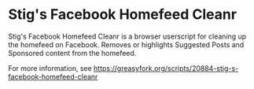 # Stig's Facebook Homefeed Cleanr

Stig's Facebook Homefeed Cleanr is a browser userscript for cleaning up the homefeed on Facebook. Removes or highlights Suggested Posts and Sponsored content from the homefeed.

For more information, see https://greasyfork.org/scripts/20884-stig-s-facebook-homefeed-cleanr
